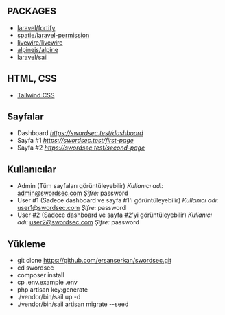 ## PACKAGES

- [laravel/fortify](https://github.com/laravel/fortify)
- [spatie/laravel-permission](https://github.com/spatie/laravel-permission)
- [livewire/livewire](https://github.com/livewire/livewire)
- [alpinejs/alpine](https://github.com/alpinejs/alpine)
- [laravel/sail](https://github.com/laravel/sail)

## HTML, CSS

- [Tailwind CSS](https://tailwindcss.com)

## Sayfalar

- Dashboard *https://swordsec.test/dashboard*
- Sayfa #1 *https://swordsec.test/first-page*
- Sayfa #2 *https://swordsec.test/second-page*

## Kullanıcılar

- Admin (Tüm sayfaları görüntüleyebilir) *Kullanıcı adı:* admin@swordsec.com *Şifre:* password
- User #1 (Sadece dashboard ve sayfa #1'i görüntüleyebilir) *Kullanıcı adı:* user1@swordsec.com *Şifre:* password
- User #2 (Sadece dashboard ve sayfa #2'yi görüntüleyebilir) *Kullanıcı adı:* user2@swordsec.com *Şifre:* password

## Yükleme

- git clone https://github.com/ersanserkan/swordsec.git
- cd swordsec
- composer install
- cp .env.example .env
- php artisan key:generate
- ./vendor/bin/sail up -d
- ./vendor/bin/sail artisan migrate --seed